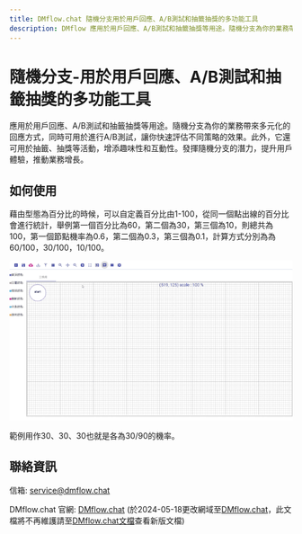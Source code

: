```yaml
---
title: DMflow.chat 隨機分支用於用戶回應、A/B測試和抽籤抽獎的多功能工具
description: DMflow 應用於用戶回應、A/B測試和抽籤抽獎等用途。隨機分支為你的業務帶來多元化的回應方式，同時可用於進行A/B測試，讓你快速評估不同策略的效果。此外，它還可用於抽籤、抽獎等活動，增添趣味性和互動性。發揮隨機分支的潛力，提升用戶體驗，推動業務增長。
---
```


# 隨機分支-用於用戶回應、A/B測試和抽籤抽獎的多功能工具

應用於用戶回應、A/B測試和抽籤抽獎等用途。隨機分支為你的業務帶來多元化的回應方式，同時可用於進行A/B測試，讓你快速評估不同策略的效果。此外，它還可用於抽籤、抽獎等活動，增添趣味性和互動性。發揮隨機分支的潛力，提升用戶體驗，推動業務增長。

## 如何使用

藉由型態為百分比的時候，可以自定義百分比由1-100，從同一個點出線的百分比會進行統計，舉例第一個百分比為60，第二個為30，第三個為10，則總共為100，第一個節點機率為0.6，第二個為0.3，第三個為0.1，計算方式分別為為60/100，30/100，10/100。


![DMflow 隨機分支範例](../../../../../../images/tw/random-branch-example.gif "DMflow 隨機分支範例")

範例用作30、30、30也就是各為30/90的機率。


## 聯絡資訊

信箱: <service@dmflow.chat>

DMflow.chat 官網: [DMflow.chat](https://www.dmflow.chat)
(於2024-05-18更改網域至[DMflow.chat](https://www.dmflow.chat)，此文檔將不再維護請至[DMflow.chat文檔](https://docs.dmflow.chat)查看新版文檔)